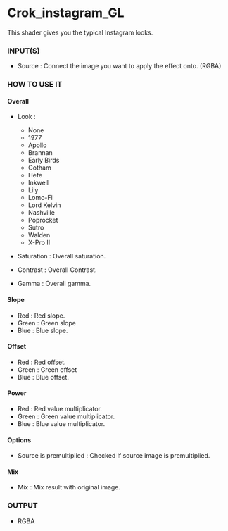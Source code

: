 # Crok_instagram_GL

This shader gives you the typical Instagram looks.

### INPUT(S)
* Source : Connect the image you want to apply the effect onto. (RGBA)

### HOW TO USE IT

#### Overall

* Look :
  - None
  - 1977
  - Apollo
  - Brannan
  - Early Birds
  - Gotham
  - Hefe
  - Inkwell
  - Lily
  - Lomo-Fi
  - Lord Kelvin
  - Nashville
  - Poprocket
  - Sutro
  - Walden
  - X-Pro II

* Saturation : Overall saturation.
* Contrast : Overall Contrast.
* Gamma : Overall gamma.

#### Slope

* Red : Red slope.
* Green : Green slope
* Blue : Blue slope.

#### Offset

* Red : Red offset.
* Green : Green offset
* Blue : Blue offset.

#### Power

* Red : Red value multiplicator.
* Green : Green value multiplicator.
* Blue : Blue value multiplicator.

#### Options

* Source is premultiplied : Checked if source image is premultiplied.

#### Mix

* Mix : Mix result with original image.

### OUTPUT
* RGBA